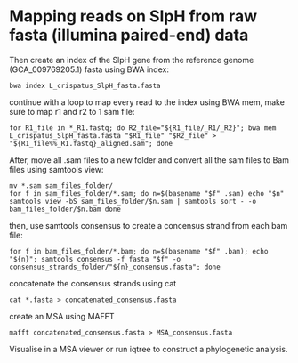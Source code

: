 # Mapping reads on SlpH from raw fasta (illumina paired-end) data
Then create an index of the SlpH gene from the reference genome (GCA_009769205.1) fasta using BWA index:
```
bwa index L_crispatus_SlpH_fasta.fasta
```

continue with a loop to map every read to the index using BWA mem, make sure to map r1 and r2 to 1 sam file: 
```
for R1_file in *_R1.fastq; do R2_file="${R1_file/_R1/_R2}"; bwa mem L_crispatus_SlpH_fasta.fasta "$R1_file" "$R2_file" > "${R1_file%%_R1.fastq}_aligned.sam"; done
```
After, move all .sam files to a new folder and convert all the sam files to Bam files using samtools view:
```
mv *.sam sam_files_folder/
for f in sam_files_folder/*.sam; do n=$(basename "$f" .sam) echo "$n" samtools view -bS sam_files_folder/$n.sam | samtools sort - -o bam_files_folder/$n.bam done
```
then, use samtools consensus to create a concensus strand from each bam file: 
```
for f in bam_files_folder/*.bam; do n=$(basename "$f" .bam); echo "${n}"; samtools consensus -f fasta "$f" -o consensus_strands_folder/"${n}_consensus.fasta"; done
```
concatenate the consensus strands using cat
```
cat *.fasta > concatenated_consensus.fasta
```
create an MSA using MAFFT
```
mafft concatenated_consensus.fasta > MSA_consensus.fasta
```
Visualise in a MSA viewer or run iqtree to construct a phylogenetic analysis.
